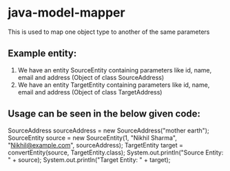 # java-model-mapper
This is used to map one object type to another of the same parameters

## Example entity:
1. We have an entity SourceEntity containing parameters like id, name, email and address (Object of class SourceAddress)
2. We have an entity TargetEntity containing parameters like id, name, email and address (Object of class TargetAddress)
   
## Usage can be seen in the below given code:
SourceAddress sourceAddress = new SourceAddress("mother earth");
SourceEntity source = new SourceEntity(1, "Nikhil Sharma", "Nikhil@example.com", sourceAddress);
TargetEntity target = convertEntity(source, TargetEntity.class);
System.out.println("Source Entity: " + source);
System.out.println("Target Entity: " + target);
